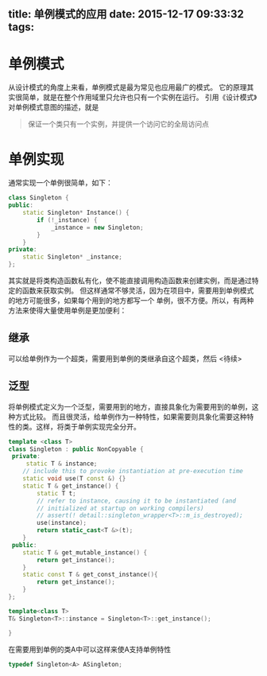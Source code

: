 title: 单例模式的应用
date: 2015-12-17 09:33:32
tags:
---
# 单例模式
  从设计模式的角度上来看，单例模式是最为常见也应用最广的模式。
它的原理其实很简单，就是在整个作用域里只允许也只有一个实例在运行。
引用《设计模式》对单例模式意图的描述，就是
> 保证一个类只有一个实例，并提供一个访问它的全局访问点
    
# 单例实现
  通常实现一个单例很简单，如下：
```cpp
class Singleton {
public:
    static Singleton* Instance() {
        if (!_instance) {
            _instance = new Singleton;
        }
    }
private:
    static Singleton* _instance;
};
```
  其实就是将类构造函数私有化，使不能直接调用构造函数来创建实例，而是通过特定的函数来获取实例。
但这样通常不够灵活，因为在项目中，需要用到单例模式的地方可能很多，如果每个用到的地方都写一个
单例，很不方便。所以，有两种方法来使得大量使用单例是更加便利：
## 继承
  可以给单例作为一个超类，需要用到单例的类继承自这个超类，然后
  <待续>

## 泛型
  将单例模式定义为一个泛型，需要用到的地方，直接具象化为需要用到的单例，这种方式比较。
而且很灵活，给单例作为一种特性，如果需要则具象化需要这种特性的类。这样，将类于单例实现完全分开。

```cpp
template <class T>                                                                                                                  
class Singleton : public NonCopyable {
 private:
     static T & instance;
    // include this to provoke instantiation at pre-execution time
    static void use(T const &) {}
    static T & get_instance() {
        static T t;
        // refer to instance, causing it to be instantiated (and
        // initialized at startup on working compilers)
        // assert(! detail::singleton_wrapper<T>::m_is_destroyed);
        use(instance);
        return static_cast<T &>(t);
    }   
 public:
    static T & get_mutable_instance() {
        return get_instance();
    }   
    static const T & get_const_instance(){
        return get_instance();
    }   
};

template<class T>
T& Singleton<T>::instance = Singleton<T>::get_instance();

}
```
在需要用到单例的类A中可以这样来使A支持单例特性
```cpp
typedef Singleton<A> ASingleton;
```

```
  
